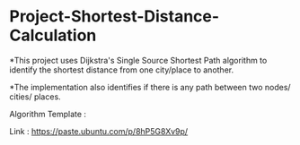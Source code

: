 # Project-Shortest-Distance-Calculation

*This project uses Dijkstra's Single Source Shortest Path algorithm to identify the shortest distance from one city/place to another.

*The implementation also identifies if there is any path between two nodes/ cities/ places. 

Algorithm Template : 

Link : https://paste.ubuntu.com/p/8hP5G8Xv9p/


